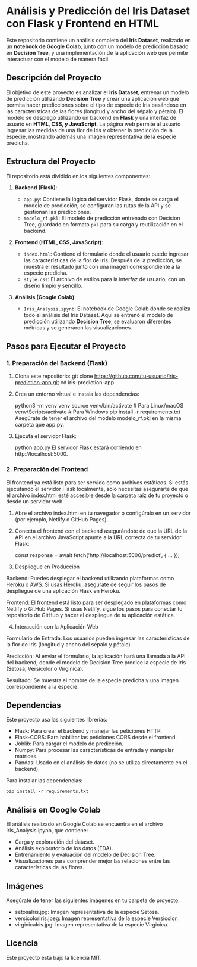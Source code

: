 # Análisis y Predicción del Iris Dataset con Flask y Frontend en HTML

Este repositorio contiene un análisis completo del **Iris Dataset**, realizado en un **notebook de Google Colab**, junto con un modelo de predicción basado en **Decision Tree**, y una implementación de la aplicación web que permite interactuar con el modelo de manera fácil.

## Descripción del Proyecto

El objetivo de este proyecto es analizar el **Iris Dataset**, entrenar un modelo de predicción utilizando **Decision Tree** y crear una aplicación web que permita hacer predicciones sobre el tipo de especie de Iris basándose en las características de las flores (longitud y ancho del sépalo y pétalo). El modelo se desplegó utilizando un backend en **Flask** y una interfaz de usuario en **HTML, CSS, y JavaScript**. La página web permite al usuario ingresar las medidas de una flor de Iris y obtener la predicción de la especie, mostrando además una imagen representativa de la especie predicha.

## Estructura del Proyecto

El repositorio está dividido en los siguientes componentes:

1. **Backend (Flask)**:  
   - `app.py`: Contiene la lógica del servidor Flask, donde se carga el modelo de predicción, se configuran las rutas de la API y se gestionan las predicciones.
   - `modelo_rf.pkl`: El modelo de predicción entrenado con Decision Tree, guardado en formato `pkl` para su carga y reutilización en el backend.

2. **Frontend (HTML, CSS, JavaScript)**:
   - `index.html`: Contiene el formulario donde el usuario puede ingresar las características de la flor de Iris. Después de la predicción, se muestra el resultado junto con una imagen correspondiente a la especie predicha.
   - `style.css`: El archivo de estilos para la interfaz de usuario, con un diseño limpio y sencillo.

3. **Análisis (Google Colab)**:
   - `Iris_Analysis.ipynb`: El notebook de Google Colab donde se realiza todo el análisis del Iris Dataset. Aquí se entrenó el modelo de predicción utilizando **Decision Tree**, se evaluaron diferentes métricas y se generaron las visualizaciones.

## Pasos para Ejecutar el Proyecto

### 1. **Preparación del Backend (Flask)**

1. Clona este repositorio:
   git clone https://github.com/tu-usuario/iris-prediction-app.git
   cd iris-prediction-app

2. Crea un entorno virtual e instala las dependencias:

    python3 -m venv venv
    source venv/bin/activate  # Para Linux/macOS
    venv\Scripts\activate     # Para Windows
    pip install -r requirements.txt
    Asegúrate de tener el archivo del modelo modelo_rf.pkl en la misma carpeta que app.py.

3. Ejecuta el servidor Flask:

    python app.py
    El servidor Flask estará corriendo en http://localhost:5000.

### 2. Preparación del Frontend
El frontend ya está listo para ser servido como archivos estáticos. Si estás ejecutando el servidor Flask localmente, solo necesitas asegurarte de que el archivo index.html esté accesible desde la carpeta raíz de tu proyecto o desde un servidor web.

1. Abre el archivo index.html en tu navegador o configúralo en un servidor (por ejemplo, Netlify o GitHub Pages).

2. Conecta el frontend con el backend asegurándote de que la URL de la API en el archivo JavaScript apunte a la URL correcta de tu servidor Flask:

    const response = await fetch('http://localhost:5000/predict', { ... });

3. Despliegue en Producción

Backend:
Puedes desplegar el backend utilizando plataformas como Heroku o AWS.
Si usas Heroku, asegúrate de seguir los pasos de despliegue de una aplicación Flask en Heroku.

Frontend:
El frontend está listo para ser desplegado en plataformas como Netlify o GitHub Pages.
Si usas Netlify, sigue los pasos para conectar tu repositorio de GitHub y hacer el despliegue de tu aplicación estática.

4. Interacción con la Aplicación Web

Formulario de Entrada:
Los usuarios pueden ingresar las características de la flor de Iris (longitud y ancho del sépalo y pétalo).

Predicción:
Al enviar el formulario, la aplicación hará una llamada a la API del backend, donde el modelo de Decision Tree predice la especie de Iris (Setosa, Versicolor o Virginica).

Resultado:
Se muestra el nombre de la especie predicha y una imagen correspondiente a la especie.

## Dependencias
Este proyecto usa las siguientes librerías:

- Flask: Para crear el backend y manejar las peticiones HTTP.
- Flask-CORS: Para habilitar las peticiones CORS desde el frontend.
- Joblib: Para cargar el modelo de predicción.
- Numpy: Para procesar las características de entrada y manipular matrices.
- Pandas: Usado en el análisis de datos (no se utiliza directamente en el backend).

Para instalar las dependencias:

    pip install -r requirements.txt

## Análisis en Google Colab

El análisis realizado en Google Colab se encuentra en el archivo Iris_Analysis.ipynb, que contiene:

- Carga y exploración del dataset.
- Análisis exploratorio de los datos (EDA).
- Entrenamiento y evaluación del modelo de Decision Tree.
- Visualizaciones para comprender mejor las relaciones entre las características de las flores.

## Imágenes
Asegúrate de tener las siguientes imágenes en tu carpeta de proyecto:

- setosaIris.jpg: Imagen representativa de la especie Setosa.
- versicolorIris.jpeg: Imagen representativa de la especie Versicolor.
- virginicaIris.jpg: Imagen representativa de la especie Virginica.

## Licencia
Este proyecto está bajo la licencia MIT. 
